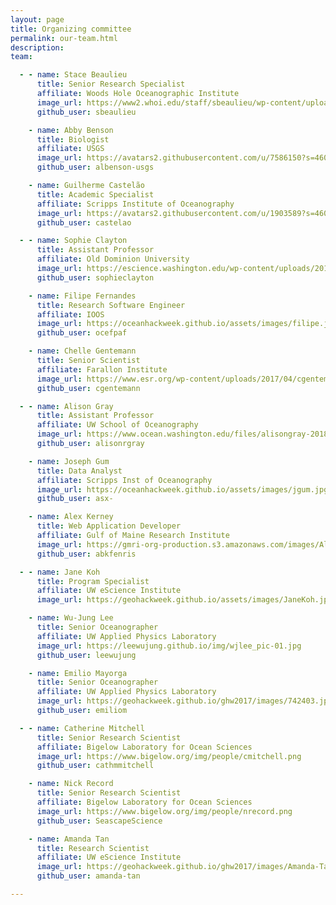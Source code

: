 ```yaml
---
layout: page
title: Organizing committee
permalink: our-team.html
description:
team:

  - - name: Stace Beaulieu
      title: Senior Research Specialist
      affiliate: Woods Hole Oceanographic Institute
      image_url: https://www2.whoi.edu/staff/sbeaulieu/wp-content/uploads/sites/30/2019/02/Stace_IMG_1365-300x225.jpg
      github_user: sbeaulieu

    - name: Abby Benson
      title: Biologist
      affiliate: USGS
      image_url: https://avatars2.githubusercontent.com/u/7586150?s=460&u=bf2237ee0c831389ffc49fce8ad3bdbdceadb178&v=4
      github_user: albenson-usgs

    - name: Guilherme Castelão
      title: Academic Specialist
      affiliate: Scripps Institute of Oceanography
      image_url: https://avatars2.githubusercontent.com/u/1903589?s=460&v=4
      github_user: castelao

  - - name: Sophie Clayton
      title: Assistant Professor
      affiliate: Old Dominion University
      image_url: https://escience.washington.edu/wp-content/uploads/2015/09/Bio-Sophie-Clayton.jpg
      github_user: sophieclayton

    - name: Filipe Fernandes
      title: Research Software Engineer
      affiliate: IOOS
      image_url: https://oceanhackweek.github.io/assets/images/filipe.jpg
      github_user: ocefpaf

    - name: Chelle Gentemann
      title: Senior Scientist
      affiliate: Farallon Institute
      image_url: https://www.esr.org/wp-content/uploads/2017/04/cgentemannstaff.jpg
      github_user: cgentemann

  - - name: Alison Gray
      title: Assistant Professor
      affiliate: UW School of Oceanography
      image_url: https://www.ocean.washington.edu/files/alisongray-2018-20180717023407_smsq.jpg
      github_user: alisonrgray

    - name: Joseph Gum
      title: Data Analyst
      affiliate: Scripps Inst of Oceanography
      image_url: https://oceanhackweek.github.io/assets/images/jgum.jpg
      github_user: asx-

    - name: Alex Kerney
      title: Web Application Developer
      affiliate: Gulf of Maine Research Institute
      image_url: https://gmri-org-production.s3.amazonaws.com/images/Alex_Kerney.a5935ce3.fill-600x600-c75.jpg
      github_user: abkfenris

  - - name: Jane Koh
      title: Program Specialist
      affiliate: UW eScience Institute
      image_url: https://geohackweek.github.io/assets/images/JaneKoh.jpg

    - name: Wu-Jung Lee
      title: Senior Oceanographer
      affiliate: UW Applied Physics Laboratory
      image_url: https://leewujung.github.io/img/wjlee_pic-01.jpg
      github_user: leewujung

    - name: Emilio Mayorga
      title: Senior Oceanographer
      affiliate: UW Applied Physics Laboratory
      image_url: https://geohackweek.github.io/ghw2017/images/742403.jpg
      github_user: emiliom

  - - name: Catherine Mitchell
      title: Senior Research Scientist
      affiliate: Bigelow Laboratory for Ocean Sciences
      image_url: https://www.bigelow.org/img/people/cmitchell.png
      github_user: cathmmitchell

    - name: Nick Record
      title: Senior Research Scientist
      affiliate: Bigelow Laboratory for Ocean Sciences
      image_url: https://www.bigelow.org/img/people/nrecord.png
      github_user: SeascapeScience

    - name: Amanda Tan
      title: Research Scientist
      affiliate: UW eScience Institute
      image_url: https://geohackweek.github.io/ghw2017/images/Amanda-Tan-300x300.jpg
      github_user: amanda-tan

---
```

